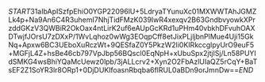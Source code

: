 $START$31aIbApISzfpEhiO0YGP22096lU+5LdryaTYunuXc01MXWWTAhJGMZLk4p+Na9An6C4R3uhemI7NhjTidFMzK039IwR4xexqv2B63GndbvyowkXPrzddGKzV3QWBiR2OkOax4ntLirK2uf6eAUpGcKRd1uPHm40vbkhDFvuhOAXDTwjfJOrsU7zDXxP/1WvLqhoz0wWg3EOqpCff8etJixPLjljbnPlMue4Uji15GkNq+Apxw6BC3UEboXuRczWt+9QESfaZ0Y5PkzW2li0KIRkccglpyUrO9euF5+MGFjL4Z+hsBe46cb797VpJbp56BQscl0EqNpH+xUbuSpx2jtjlSj/Ln58PUYIdSMKG4wsBhiYQaMcUewz0lpb/3jALLcrv2+Xyn2O2FbAzlUIaQZ5rCqY+BaTsEF2Z1SoYR3lr8ORp1+0DjDUKlfoasnRbqba6flRUL0aBDn9orJmnDw==$END$
